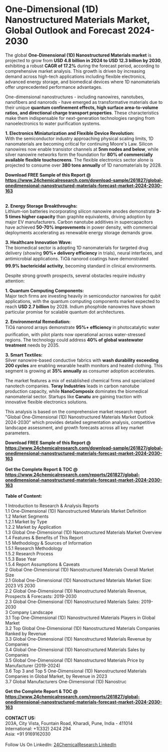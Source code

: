 <h1>One-Dimensional (1D) Nanostructured Materials Market, Global Outlook and Forecast 2024-2030</h1><p>The global <strong>One-Dimensional (1D) Nanostructured Materials market</strong> is projected to grow from <strong>USD 4.8 billion in 2024 to USD 12.3 billion by 2030</strong>, exhibiting a robust <strong>CAGR of 17.2%</strong> during the forecast period, according to comprehensive market analysis. This growth is driven by increasing demand across high-tech applications including flexible electronics, advanced energy storage, and biomedical devices where 1D nanomaterials offer unprecedented performance advantages.</p><p>One-dimensional nanostructures - including nanowires, nanotubes, nanofibers and nanorods - have emerged as transformative materials due to their unique <strong>quantum confinement effects, high surface area-to-volume ratios, and directional charge transport properties</strong>. These characteristics make them indispensable for next-generation technologies ranging from nanoelectronics to water purification systems.</p><p><strong>1. Electronics Miniaturization and Flexible Device Revolution:</strong><br>
With the semiconductor industry approaching physical scaling limits, 1D nanomaterials are becoming critical for continuing Moore's Law. Silicon nanowires now enable transistor channels at <strong>5nm nodes and below</strong>, while silver nanowire networks form the foundation for <strong>80% of commercially available flexible touchscreens</strong>. The flexible electronics sector alone is projected to consume over <strong>380 tons annually</strong> of 1D nanomaterials by 2028.</p><div><b>Download FREE Sample of this Report @ 
            <a href="https://www.24chemicalresearch.com/download-sample/261827/global-onedimensional-nanostructured-materials-forecast-market-2024-2030-163">
            https://www.24chemicalresearch.com/download-sample/261827/global-onedimensional-nanostructured-materials-forecast-market-2024-2030-163</a></b></div><br><p><strong>2. Energy Storage Breakthroughs:</strong><br>
Lithium-ion batteries incorporating silicon nanowire anodes demonstrate <strong>3-5 times higher capacity</strong> than graphite equivalents, driving adoption by major EV manufacturers. Carbon nanotube additives in supercapacitors have achieved <strong>50-70% improvements</strong> in power density, with commercial deployments accelerating as renewable energy storage demands grow.</p><p><strong>3. Healthcare Innovation Wave:</strong><br>
The biomedical sector is adopting 1D nanomaterials for targeted drug delivery (showing <strong>90%+ delivery efficiency</strong> in trials), neural interfaces, and antimicrobial applications. TiOâ nanorod coatings have demonstrated <strong>99.9% bactericidal activity</strong>, becoming standard in clinical environments.</p><p>Despite strong growth prospects, several obstacles require industry attention:</p><p><strong>1. Quantum Computing Components:</strong><br>
Major tech firms are investing heavily in semiconductor nanowires for qubit applications, with the quantum computing components market expected to reach <strong>USD 2.7 billion</strong> by 2028. Indium phosphide nanowires have shown particular promise for scalable quantum dot architectures.</p><p><strong>2. Environmental Remediation:</strong><br>
TiOâ nanorod arrays demonstrate <strong>95%+ efficiency</strong> in photocatalytic water purification, with pilot plants now operational across water-stressed regions. The technology could address <strong>40% of global wastewater treatment</strong> needs by 2035.</p><p><strong>3. Smart Textiles:</strong><br>
Silver nanowire-based conductive fabrics with <strong>wash durability exceeding 200 cycles</strong> are enabling wearable health monitors and heated clothing. This segment is growing at <strong>35% annually</strong> as consumer adoption accelerates.</p><p>The market features a mix of established chemical firms and specialized nanotech companies. <strong>Toray Industries</strong> leads in carbon nanotube production capacity, while <strong>NanoComposix</strong> dominates the biomedical nanomaterial sector. Startups like <strong>Canatu</strong> are gaining traction with innovative flexible electronics solutions.</p><p>This analysis is based on the comprehensive market research report "Global One-Dimensional (1D) Nanostructured Materials Market Outlook 2024-2030" which provides detailed segmentation analysis, competitive landscape assessment, and growth forecasts across all key market parameters.</p><div><b>Download FREE Sample of this Report @ 
            <a href="https://www.24chemicalresearch.com/download-sample/261827/global-onedimensional-nanostructured-materials-forecast-market-2024-2030-163">
            https://www.24chemicalresearch.com/download-sample/261827/global-onedimensional-nanostructured-materials-forecast-market-2024-2030-163</a></b></div><br><div><b>Get the Complete Report & TOC @ 
            <a href="https://www.24chemicalresearch.com/reports/261827/global-onedimensional-nanostructured-materials-forecast-market-2024-2030-163">
            https://www.24chemicalresearch.com/reports/261827/global-onedimensional-nanostructured-materials-forecast-market-2024-2030-163</a></b></div><br>
            <b>Table of Content:</b><p>1 Introduction to Research & Analysis Reports<br />
    1.1 One-Dimensional (1D) Nanostructured Materials Market Definition<br />
    1.2 Market Segments<br />
        1.2.1 Market by Type<br />
        1.2.2 Market by Application<br />
    1.3 Global One-Dimensional (1D) Nanostructured Materials Market Overview<br />
    1.4 Features & Benefits of This Report<br />
    1.5 Methodology & Sources of Information<br />
        1.5.1 Research Methodology<br />
        1.5.2 Research Process<br />
        1.5.3 Base Year<br />
        1.5.4 Report Assumptions & Caveats<br />
2 Global One-Dimensional (1D) Nanostructured Materials Overall Market Size<br />
    2.1 Global One-Dimensional (1D) Nanostructured Materials Market Size: 2023 VS 2030<br />
    2.2 Global One-Dimensional (1D) Nanostructured Materials Revenue, Prospects & Forecasts: 2019-2030<br />
    2.3 Global One-Dimensional (1D) Nanostructured Materials Sales: 2019-2030<br />
3 Company Landscape<br />
    3.1 Top One-Dimensional (1D) Nanostructured Materials Players in Global Market<br />
    3.2 Top Global One-Dimensional (1D) Nanostructured Materials Companies Ranked by Revenue<br />
    3.3 Global One-Dimensional (1D) Nanostructured Materials Revenue by Companies<br />
    3.4 Global One-Dimensional (1D) Nanostructured Materials Sales by Companies<br />
    3.5 Global One-Dimensional (1D) Nanostructured Materials Price by Manufacturer (2019-2024)<br />
    3.6 Top 3 and Top 5 One-Dimensional (1D) Nanostructured Materials Companies in Global Market, by Revenue in 2023<br />
    3.7 Global Manufacturers One-Dimensional (1D) Nanostruc</p><div><b>Get the Complete Report & TOC @ 
            <a href="https://www.24chemicalresearch.com/reports/261827/global-onedimensional-nanostructured-materials-forecast-market-2024-2030-163">
            https://www.24chemicalresearch.com/reports/261827/global-onedimensional-nanostructured-materials-forecast-market-2024-2030-163</a></b></div><br><b>CONTACT US:</b><br>
            203A, City Vista, Fountain Road, Kharadi, Pune, India - 411014<br>
            International: +1(332) 2424 294<br>
            Asia: +91 9169162030 <br><br>
            Follow Us On LinkedIn: <a href="https://www.linkedin.com/company/24chemicalresearch/">24ChemicalResearch LinkedIn</a>